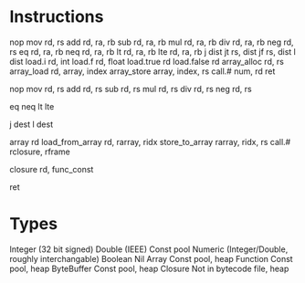 Instructions
============
nop
mov rd, rs
add rd, ra, rb
sub rd, ra, rb
mul rd, ra, rb
div rd, ra, rb
neg rd, rs
eq rd, ra, rb
neq rd, ra, rb
lt rd, ra, rb
lte rd, ra, rb
j dist
jt rs, dist
jf rs, dist
l dist
load.i rd, int
load.f rd, float
load.true rd
load.false rd
array_alloc rd, rs
array_load rd, array, index
array_store array, index, rs
call.# num, rd
ret


nop
mov rd, rs
add rd, rs
sub rd, rs
mul rd, rs
div rd, rs
neg rd, rs

eq
neq
lt
lte

j dest
l dest

array rd
load_from_array rd, rarray, ridx
store_to_array rarray, ridx, rs
call.# rclosure, rframe

closure rd, func_const

ret

Types
=====
Integer (32 bit signed)
Double (IEEE) Const pool
Numeric (Integer/Double, roughly interchangable)
Boolean
Nil
Array Const pool, heap
Function Const pool, heap
ByteBuffer Const pool, heap
Closure Not in bytecode file, heap
